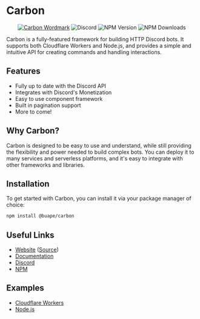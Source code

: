 # Carbon

<div align="center">
<a href="https://go.buape.com/Discord"><img src="https://cdn.buape.com/CarbonWordmark.png" alt="Carbon Wordmark"></a>

<img alt="Discord" src="https://img.shields.io/discord/744282929684938844?style=for-the-badge">
<img alt="NPM Version" src="https://img.shields.io/npm/v/@buape/carbon?style=for-the-badge">
<img alt="NPM Downloads" src="https://img.shields.io/npm/dm/@buape/carbon?style=for-the-badge">
</div>

Carbon is a fully-featured framework for building HTTP Discord bots. It supports both Cloudflare Workers and Node.js, and provides a simple and intuitive API for creating commands and handling interactions.

## Features

- Fully up to date with the Discord API
- Integrates with Discord's Monetization
- Easy to use component framework
- Built in pagination support
- More to come!

## Why Carbon?

Carbon is designed to be easy to use and understand, while still providing the flexibility and power needed to build complex bots.
You can deploy it to many services and serverless platforms, and it's easy to integrate with other frameworks and libraries.

## Installation

To get started with Carbon, you can install it via your package manager of choice:

```bash
npm install @buape/carbon
```

## Useful Links

- [Website](https://carbon.buape.com) ([Source](https://github.com/buape/carbon/tree/main/apps/website))
- [Documentation](https://carbon.buape.com/docs)
- [Discord](https://go.buape.com/discord)
- [NPM](https://www.npmjs.com/package/@buape/carbon)


## Examples

- [Cloudflare Workers](https://github.com/buape/carbon/tree/main/apps/cloudo)
- [Node.js](https://github.com/buape/carbon/tree/main/apps/rocko)